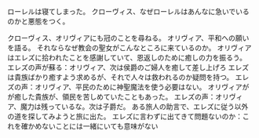 ローレルは寝てしまった。
クローヴィス、なぜローレルはあんなに急いでいるのかと悪態をつく。

クローヴィス、オリヴィアにも冠のことを尋ねる。
オリヴィア、平和への願いを語る。
それならなぜ教会の聖女がこんなところに来ているのか。
オリヴィアはエレズに拾われたことを感謝していて、恩返しのために癒しの力を振るう。
エレズの声が蘇る：オリヴィア、次は侯爵のご婦人を癒して差し上げろ
エレズは貴族ばかり癒すよう求めるが、それで人々は救われるのか疑問を持つ。
エレズの声：オリヴィア、平民のために神聖魔法を使う必要はない。
オリヴィアがが癒した貴族が、領民を苦しめていたこともあった。
エレズの声：オリヴィア、魔力は残っているな。次は子爵だ。
ある旅人の助言で、エレズに従う以外の道を探してみようと旅に出た。
エレズに言わずに出てきて問題ないのか：これを確かめないことには一緒にいても意味がない

